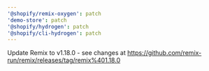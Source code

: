 ```yaml
---
'@shopify/remix-oxygen': patch
'demo-store': patch
'@shopify/hydrogen': patch
'@shopify/cli-hydrogen': patch
---
```


Update Remix to v1.18.0 - see changes at https://github.com/remix-run/remix/releases/tag/remix%401.18.0
